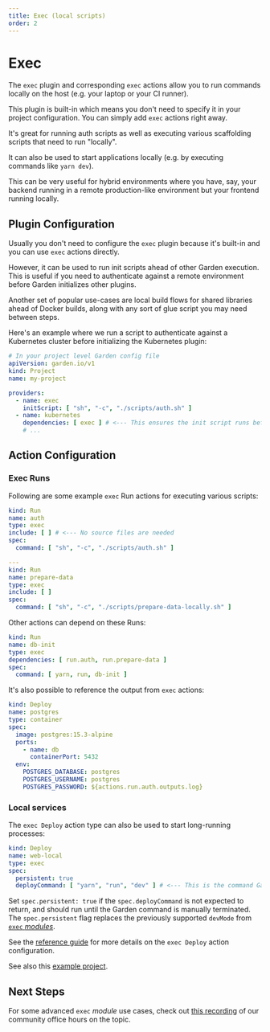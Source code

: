 ```yaml
---
title: Exec (local scripts)
order: 2
---
```


# Exec

The `exec` plugin and corresponding `exec` actions allow you to run commands locally on the host (e.g. your laptop
or your CI runner).

This plugin is built-in which means you don't need to specify it in your project configuration. You can simply add `exec`
actions right away.

It's great for running auth scripts as well as executing various scaffolding scripts that need to run "locally".

It can also be used to start applications locally (e.g. by executing commands like `yarn dev`).

This can be very useful for hybrid environments where you have, say, your backend running in a remote production-like
environment but your frontend running locally.

## Plugin Configuration

Usually you don't need to configure the `exec` plugin because it's built-in and you can use `exec` actions directly.

However, it can be used to run init scripts ahead of other Garden execution. This is useful if you need to
authenticate against a remote environment before Garden initializes other plugins.

Another set of popular use-cases are local build flows for shared libraries ahead of Docker builds, along with any
sort of glue script you may need between steps.

Here's an example where we run a script to authenticate against a Kubernetes cluster before initializing the Kubernetes
plugin:

```yaml
# In your project level Garden config file
apiVersion: garden.io/v1
kind: Project
name: my-project

providers:
  - name: exec
    initScript: [ "sh", "-c", "./scripts/auth.sh" ]
  - name: kubernetes
    dependencies: [ exec ] # <--- This ensures the init script runs before the K8s plugin is initialized.
    # ...
```

## Action Configuration

### Exec Runs

Following are some example `exec` Run actions for executing various scripts:

```yaml
kind: Run
name: auth
type: exec
include: [ ] # <--- No source files are needed
spec:
  command: [ "sh", "-c", "./scripts/auth.sh" ]

---
kind: Run
name: prepare-data
type: exec
include: [ ]
spec:
  command: [ "sh", "-c", "./scripts/prepare-data-locally.sh" ]
```

Other actions can depend on these Runs:

```yaml
kind: Run
name: db-init
type: exec
dependencies: [ run.auth, run.prepare-data ]
spec:
  command: [ yarn, run, db-init ]
```

It's also possible to reference the output from `exec` actions:

```yaml
kind: Deploy
name: postgres
type: container
spec:
  image: postgres:15.3-alpine
  ports:
    - name: db
      containerPort: 5432
  env:
    POSTGRES_DATABASE: postgres
    POSTGRES_USERNAME: postgres
    POSTGRES_PASSWORD: ${actions.run.auth.outputs.log}
```

### Local services

The `exec Deploy` action type can also be used to start long-running processes:

```yaml
kind: Deploy
name: web-local
type: exec
spec:
  persistent: true
  deployCommand: [ "yarn", "run", "dev" ] # <--- This is the command Garden runs to start the process in persistent mode.
```

Set `spec.persistent: true` if the `spec.deployCommand` is not expected to return, and should run until the Garden
command is manually terminated. The `spec.persistent` flag replaces the previously supported `devMode` from [`exec`
_modules_](../reference/module-types/exec.md).

See the [reference guide](../reference/action-types/Deploy/exec.md) for more details on the `exec Deploy` action
configuration.

See also this [example project](../../examples/local-service).

## Next Steps

For some advanced `exec` _module_ use cases, check out [this recording](https://www.youtube.com/watch?v=npE0FWJwcno) of
our community office hours on the topic.
